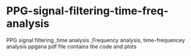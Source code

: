 # PPG-signal-filtering-time-freq-analysis
PPG signal filtering ,time analysis ,Frequency analysis, time-frequencey analysis 
ppgana pdf file contains the  code and plots 
